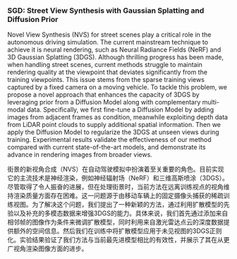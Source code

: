 ### SGD: Street View Synthesis with Gaussian Splatting and Diffusion Prior

Novel View Synthesis (NVS) for street scenes play a critical role in the autonomous driving simulation. The current mainstream technique to achieve it is neural rendering, such as Neural Radiance Fields (NeRF) and 3D Gaussian Splatting (3DGS). Although thrilling progress has been made, when handling street scenes, current methods struggle to maintain rendering quality at the viewpoint that deviates significantly from the training viewpoints. This issue stems from the sparse training views captured by a fixed camera on a moving vehicle. To tackle this problem, we propose a novel approach that enhances the capacity of 3DGS by leveraging prior from a Diffusion Model along with complementary multi-modal data. Specifically, we first fine-tune a Diffusion Model by adding images from adjacent frames as condition, meanwhile exploiting depth data from LiDAR point clouds to supply additional spatial information. Then we apply the Diffusion Model to regularize the 3DGS at unseen views during training. Experimental results validate the effectiveness of our method compared with current state-of-the-art models, and demonstrate its advance in rendering images from broader views.

街景的新视角合成（NVS）在自动驾驶模拟中扮演着至关重要的角色。目前实现它的主流技术是神经渲染，例如神经辐射场（NeRF）和三维高斯喷涂（3DGS）。尽管取得了令人振奋的进展，但在处理街景时，当前方法在远离训练视点的视角维持渲染质量方面存在困难。这一问题源于由移动车辆上的固定摄像头捕获的稀疏训练视图。为了解决这个问题，我们提出了一种新颖的方法，通过利用扩散模型的先验以及补充的多模态数据来增强3DGS的能力。具体来说，我们首先通过添加来自相邻帧的图像作为条件来微调扩散模型，同时利用来自激光雷达点云的深度数据提供额外的空间信息。然后我们在训练中将扩散模型应用于未见视图的3DGS正则化。实验结果验证了我们方法与当前最先进模型相比的有效性，并展示了其在从更广视角渲染图像方面的进步。
